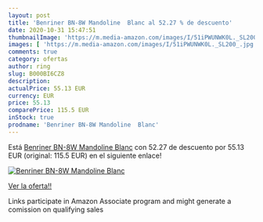 ```yaml
---
layout: post
title: 'Benriner BN-8W Mandoline  Blanc al 52.27 % de descuento'
date: 2020-10-31 15:47:51
thumbnailImage: 'https://m.media-amazon.com/images/I/51iPWUNWK0L._SL200_.jpg'
images: [ 'https://m.media-amazon.com/images/I/51iPWUNWK0L._SL200_.jpg' ]
comments: true
category: ofertas
author: ring
slug: B000BI6CZ8
description:
actualPrice: 55.13 EUR
currency: EUR
price: 55.13
comparePrice: 115.5 EUR
inStock: true
prodname: 'Benriner BN-8W Mandoline  Blanc'
---
```


Está [Benriner BN-8W Mandoline  Blanc](https://www.amazon.fr/dp/B000BI6CZ8/?tag=tolees0d-21) con 52.27 de descuento por 55.13 EUR (original: 115.5 EUR) en el siguiente enlace!

[![Benriner BN-8W Mandoline  Blanc](https://m.media-amazon.com/images/I/51iPWUNWK0L._SL200_.jpg)](https://www.amazon.fr/dp/B000BI6CZ8/?tag=tolees0d-21)

[Ver la oferta!!](https://www.amazon.fr/dp/B000BI6CZ8/?tag=tolees0d-21)

Links participate in Amazon Associate program and might generate a comission on qualifying sales


